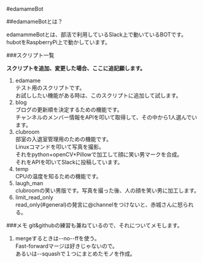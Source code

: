 #edamameBot

##edamameBotとは？

edamammeBotとは、部活で利用しているSlack上で動いているBOTです。  
hubotをRaspberryPi上で動かしています。

###スクリプト一覧

__スクリプトを追加、変更した場合、ここに追記願します。__


1. edamame  
テスト用のスクリプトです。  
お試ししたい機能がある時は、このスクリプトに追加して試します。  
2. blog  
ブログの更新順を決定するための機能です。  
チャンネルのメンバー情報をAPIを叩いて取得して、その中から1人選んでいます。  
3. clubroom  
部室の入退室管理用のための機能です。  
Linuxコマンドを叩いて写真を撮影。  
それをpython+openCV+Pillowで加工して顔に笑い男マークを合成。  
それをAPIを叩いてSlackに投稿しています。  
4. temp  
CPUの温度を知るための機能です。  
5. laugh_man  
clubroomの笑い男版です。写真を撮った後、人の顔を笑い男に加工します。  
6. limit_read_only  
read_only(#general)の発言に@channelをつけないと、赤城さんに怒られる。  

###メモ
git&githubの練習も兼ねているので、それについてメモします。

1. mergeするときは--no--ffを使う。  
Fast-forwardマージは好きじゃないので。  
あるいは--squashで１つにまとめたモノを作成。
